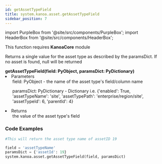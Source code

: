 ```yaml
---
id: getAssetTypeField
title: system.kanoa.asset.getAssetTypeField
sidebar_position: 7
---
```

import PurpleBox from '@site/src/components/PurpleBox';
import HeaderBox from '@site/src/components/HeaderBox';

<PurpleBox>This function requires <b>KanoaCore</b> module</PurpleBox>

<HeaderBox header="Description">Returns a single value for the asset type as described by the paramsDict. If no asset is found, null will be returned </HeaderBox>

<HeaderBox header="Syntax">
    <b>getAssetTypeField(field: PyObject, paramsDict: PyDictionary)</b>
    <li> Parameters <br />
        <ul> field: PyObject - the name of the asset type's field/column name <br /> </ul>
        <ul> paramsDict: PyDictionary - Dictionary i.e. &#123;'enabled': True, 'assetTypeName': 'site', 'assetTypePath': 'enterprise/region/site', 'assetTypeId': 6, 'parentId': 4} </ul>
    </li>
    <li> Returns <br />
        <ul> the value of the asset type's field <br /> </ul>
    </li>
</HeaderBox>

### Code Examples

```py
#This will return the asset type name of assetID 19

field = 'assetTypeName'
paramsDict = {'assetId': 19}
system.kanoa.asset.getAssetTypeField(field, paramsDict)
```
